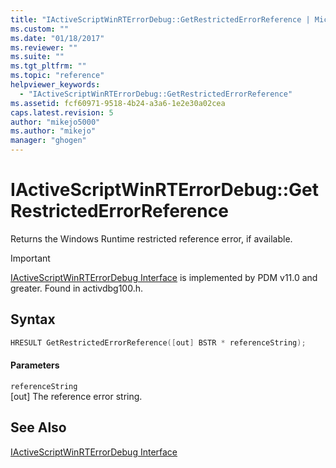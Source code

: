 ```yaml
---
title: "IActiveScriptWinRTErrorDebug::GetRestrictedErrorReference | Microsoft Docs"
ms.custom: ""
ms.date: "01/18/2017"
ms.reviewer: ""
ms.suite: ""
ms.tgt_pltfrm: ""
ms.topic: "reference"
helpviewer_keywords: 
  - "IActiveScriptWinRTErrorDebug::GetRestrictedErrorReference"
ms.assetid: fcf60971-9518-4b24-a3a6-1e2e30a02cea
caps.latest.revision: 5
author: "mikejo5000"
ms.author: "mikejo"
manager: "ghogen"
---
```

# IActiveScriptWinRTErrorDebug::GetRestrictedErrorReference
Returns the Windows Runtime restricted reference error, if available.  
  
> [!IMPORTANT]
> [IActiveScriptWinRTErrorDebug Interface](../../winscript/reference/iactivescriptwinrterrordebug-interface.md) is implemented by PDM v11.0 and greater. Found in activdbg100.h.  
  
## Syntax  
  
```cpp  
HRESULT GetRestrictedErrorReference([out] BSTR * referenceString);  
```  
  
#### Parameters  
 `referenceString`  
 [out] The reference error string.  
  
## See Also  
 [IActiveScriptWinRTErrorDebug Interface](../../winscript/reference/iactivescriptwinrterrordebug-interface.md)